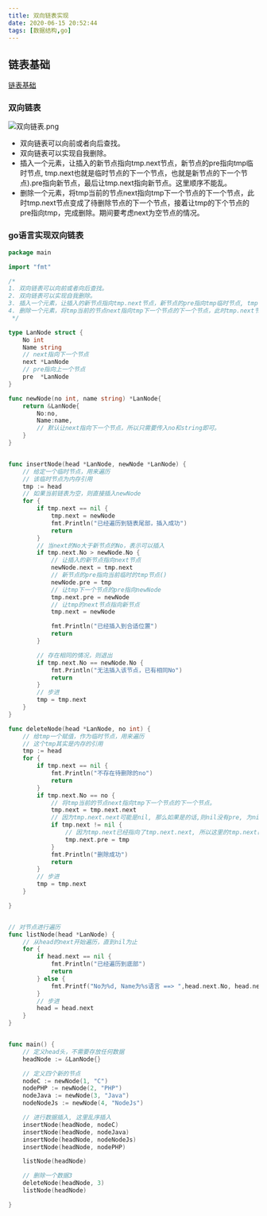 ```yaml
---
title: 双向链表实现
date: 2020-06-15 20:52:44
tags: [数据结构,go]
---
```




## 链表基础

[链表基础](https://iostat.io/2019/02/18/链表基础/)



### 双向链表

![双向链表.png](https://image.iostat.io/image/%E5%8F%8C%E5%90%91%E9%93%BE%E8%A1%A8.jpg)



* 双向链表可以向前或者向后查找。
* 双向链表可以实现自我删除。
* 插入一个元素，让插入的新节点指向tmp.next节点，新节点的pre指向tmp临时节点, tmp.next也就是临时节点的下一个节点，也就是新节点的下一个节点).pre指向新节点，最后让tmp.next指向新节点。这里顺序不能乱。
* 删除一个元素，将tmp当前的节点next指向tmp下一个节点的下一个节点，此时tmp.next节点变成了待删除节点的下一个节点，接着让tmp的下个节点的pre指向tmp，完成删除。期间要考虑next为空节点的情况。

<!-- more -->

### go语言实现双向链表


```go
package main

import "fmt"

/*
1. 双向链表可以向前或者向后查找。
2. 双向链表可以实现自我删除。
3. 插入一个元素，让插入的新节点指向tmp.next节点，新节点的pre指向tmp临时节点, tmp.next也就是临时节点的下一个节点，也就是新节点的下一个节点).pre指向新节点，最后让tmp.next指向新节点。这里顺序不能乱。
4. 删除一个元素，将tmp当前的节点next指向tmp下一个节点的下一个节点，此时tmp.next节点变成了待删除节点的下一个节点，接着让tmp的下个节点的pre指向tmp，完成删除。期间要考虑next为空节点的情况。
 */

type LanNode struct {
	No int
	Name string
	// next指向下一个节点
	next *LanNode
	// pre指向上一个节点
	pre  *LanNode
}

func newNode(no int, name string) *LanNode{
	return &LanNode{
		No:no,
		Name:name,
		// 默认让next指向下一个节点，所以只需要传入no和string即可。
	}
}


func insertNode(head *LanNode, newNode *LanNode) {
	// 给定一个临时节点，用来遍历
	// 该临时节点为内存引用
	tmp := head
	// 如果当前链表为空，则直接插入newNode
	for {
		if tmp.next == nil {
			tmp.next = newNode
			fmt.Println("已经遍历到链表尾部，插入成功")
			return
		}
		// 当next的No大于新节点的No，表示可以插入
		if tmp.next.No > newNode.No {
			// 让插入的新节点指向next节点
			newNode.next = tmp.next
			// 新节点的pre指向当前临时的tmp节点()
			newNode.pre = tmp
			// 让tmp下一个节点的pre指向newNode
			tmp.next.pre = newNode
			// 让tmp的next节点指向新节点
			tmp.next = newNode

			fmt.Println("已经插入到合适位置")
			return
		}

		// 存在相同的情况，则退出
		if tmp.next.No == newNode.No {
			fmt.Println("无法插入该节点，已有相同No")
			return
		}
		// 步进
		tmp = tmp.next
	}
}

func deleteNode(head *LanNode, no int) {
	// 给tmp一个赋值，作为临时节点，用来遍历
	// 这个tmp其实是内存的引用
	tmp := head
	for {
		if tmp.next == nil {
			fmt.Println("不存在待删除的no")
			return
		}
		if tmp.next.No == no {
			// 将tmp当前的节点next指向tmp下一个节点的下一个节点。
			tmp.next = tmp.next.next
			// 因为tmp.next.next可能是nil, 那么如果是的话,则nil没有pre, 为nil的时候直接暂停,不需要pre了.
			if tmp.next != nil {
				// 因为tmp.next已经指向了tmp.next.next, 所以这里的tmp.next已经跳过了被删除的节点. 让tmp的下个节点的pre指向tmp
				tmp.next.pre = tmp
			}
			fmt.Println("删除成功")
			return
		}
		// 步进
		tmp = tmp.next
	}

}


// 对节点进行遍历
func listNode(head *LanNode) {
	// 从head的next开始遍历，直到nil为止
	for {
		if head.next == nil {
			fmt.Println("已经遍历到底部")
			return
		} else {
			fmt.Printf("No为%d, Name为%s语言 ==> ",head.next.No, head.next.Name)
		}
		// 步进
		head = head.next
	}
}


func main() {
	// 定义head头，不需要存放任何数据
	headNode := &LanNode{}

	// 定义四个新的节点
	nodeC := newNode(1, "C")
	nodePHP := newNode(2, "PHP")
	nodeJava := newNode(3, "Java")
	nodeNodeJs := newNode(4, "NodeJs")

	// 进行数据插入, 这里乱序插入
	insertNode(headNode, nodeC)
	insertNode(headNode, nodeJava)
	insertNode(headNode, nodeNodeJs)
	insertNode(headNode, nodePHP)

	listNode(headNode)

	// 删除一个数据3
	deleteNode(headNode, 3)
	listNode(headNode)

}
```

